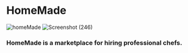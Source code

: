 # HomeMade
![homeMade](https://github.com/user-attachments/assets/8ed2e7c8-a8bb-4ec2-9d47-518737239269)
![Screenshot (246)](https://github.com/user-attachments/assets/986db9e9-56b4-4774-ac2b-38372f9bd3b9)

### HomeMade is a marketplace for hiring professional chefs.
